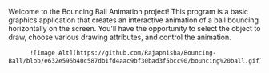 Welcome to the Bouncing Ball Animation project! This program is a basic graphics application that creates an interactive animation of a ball bouncing horizontally on the screen. You'll have the opportunity to select the object to draw, choose various drawing attributes, and control the animation.

          ![image Alt](https://github.com/Rajapnisha/Bouncing-Ball/blob/e632e596b40c587db1fd4aac9bf30bad3f5bcc90/bouncing%20ball.gif))
          
